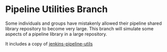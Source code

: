 # Pipeline Utilities Branch

Some individuals and groups have mistakenly allowed their pipeline
shared library repository to become very large.  This branch will
simulate some aspects of a pipeline library in a large repository.

It includes a copy of [jenkins-pipeline-utils](https://github.com/MarkEWaite/jenkins-pipeline-utils)
